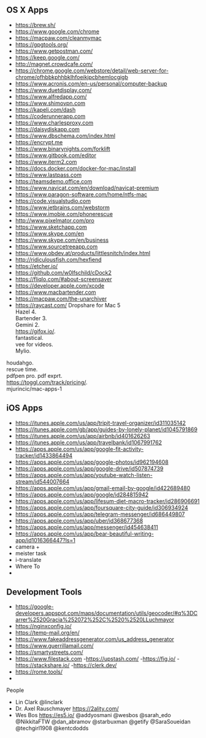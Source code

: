 ## OS X Apps
- https://brew.sh/
- https://www.google.com/chrome
- https://macpaw.com/cleanmymac
- https://gpgtools.org/
- https://www.getpostman.com/
- https://keep.google.com/
- http://magnet.crowdcafe.com/
- https://chrome.google.com/webstore/detail/web-server-for-chrome/ofhbbkphhbklhfoeikjpcbhemlocgigb 
- https://www.acronis.com/en-us/personal/computer-backup
- https://www.duetdisplay.com/
- https://www.alfredapp.com/
- https://www.shimovpn.com
- https://kapeli.com/dash
- https://coderunnerapp.com
- https://www.charlesproxy.com
- https://daisydiskapp.com
- https://www.dbschema.com/index.html
- https://encrypt.me
- https://www.binarynights.com/forklift
- https://www.gitbook.com/editor
- https://www.iterm2.com
- https://docs.docker.com/docker-for-mac/install
- https://www.lastpass.com
- https://teamsdemo.office.com
- https://www.navicat.com/en/download/navicat-premium
- https://www.paragon-software.com/home/ntfs-mac
- https://code.visualstudio.com
- https://www.jetbrains.com/webstorm
- https://www.imobie.com/phonerescue
- http://www.pixelmator.com/pro
- https://www.sketchapp.com
- https://www.skype.com/en
- https://www.skype.com/en/business
- https://www.sourcetreeapp.com
- https://www.obdev.at/products/littlesnitch/index.html
- http://ridiculousfish.com/hexfiend
- https://etcher.io/
- https://github.com/w0lfschild/cDock2
- https://fliqlo.com/#about-screensaver
- https://developer.apple.com/xcode
- https://www.macbartender.com
- https://macpaw.com/the-unarchiver
- https://raycast.com/
Dropshare for Mac 5	   
Hazel 4.     
Bartender 3.   
Gemini 2.   
https://gifox.io/.   
fantastical.   
vee for videos.   
Mylio. 

houdahgo.   
rescue time.    
pdfpen pro. 
pdf exprt.    
https://toggl.com/track/pricing/.   
mjurincic/mac-apps-1

## iOS Apps
- https://itunes.apple.com/us/app/tripit-travel-organizer/id311035142
- https://itunes.apple.com/gb/app/guides-by-lonely-planet/id1045791869
- https://itunes.apple.com/us/app/airbnb/id401626263
- https://itunes.apple.com/us/app/travelbank/id1067991762
- https://apps.apple.com/us/app/google-fit-activity-tracker/id1433864494
- https://apps.apple.com/us/app/google-photos/id962194608
- https://apps.apple.com/us/app/google-drive/id507874739
- https://apps.apple.com/us/app/youtube-watch-listen-stream/id544007664
- https://apps.apple.com/us/app/gmail-email-by-google/id422689480
- https://apps.apple.com/us/app/google/id284815942
- https://apps.apple.com/us/app/lifesum-diet-macro-tracker/id286906691
- https://apps.apple.com/us/app/foursquare-city-guide/id306934924
- https://apps.apple.com/us/app/telegram-messenger/id686449807
- https://apps.apple.com/us/app/uber/id368677368
- https://apps.apple.com/us/app/messenger/id454638411
- https://apps.apple.com/us/app/bear-beautiful-writing-app/id1016366447?ls=1
- camera +
- meister task
- i-translate
- Where To
- 


## Development Tools
- https://google-developers.appspot.com/maps/documentation/utils/geocoder/#q%3DCarrer%2520Gracia%252072%252C%2520%2520LLuchmayor
- https://nginxconfig.io/
- https://temp-mail.org/en/
- https://www.fakeaddressgenerator.com/us_address_generator
- https://www.guerrillamail.com/
- https://smartystreets.com/
- https://www.filestack.com
-https://upstash.com/
-https://fig.io/
-https://stackshare.io/
-https://clerk.dev/
- https://rome.tools/
- 
People
- Lin Clark @linclark
- Dr. Axel Rauschmayer https://2ality.com/
- Wes Bos https://es5.io/
@addyosmani
@wesbos
@sarah_edo
@NikkitaFTW
@dan_abramov
@starbuxman
@getify
@SaraSoueidan
@techgirl1908
@kentcdodds

